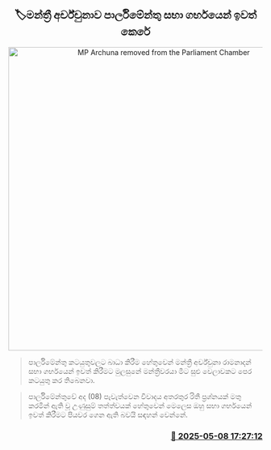 <p align='center'><b><h2 align='center' title='MP Archuna removed from the Parliament Chamber'>🏷මන්ත්‍රී අර්ච්චුනා​ව පාර්ලිමේන්තු සභා ගර්භයෙන් ඉවත් කෙරේ</h2></b></p>
<p align='center'><img src='https://helakuru.sgp1.cdn.digitaloceanspaces.com/esana/images/lib/archuna-ramanadan.jpg' width='600' alt='MP Archuna removed from the Parliament Chamber'></p>

> පාර්ලිමේන්තු කටයුතුවලට බාධා කිරීම හේතුවෙන් මන්ත්‍රී අර්ච්චුනා රාමනාදන් සභා ගර්භයෙන් ඉවත් කිරීම​ට මුලසුනේ මන්ත්‍රීවරයා මීට සුළු වෙලාවක​ට පෙර කටයුතු කර තිබෙනවා.

> පාර්ලිමේන්තුවේ අද (08) පැවැත්වෙන විවාදය අතරතුර රිතී ප්‍රශ්නයක් මතු කරමින් ඇති වූ උණුසුම් තත්ත්වයක් හේතුවෙන් මෙලෙස ඔහු සභා ගර්භයෙන් ඉවත් කිරීමට පියවර ගෙන ඇති බවයි සඳහන් වෙන්නේ.



<h3 align='right'><a href='https://www.helakuru.lk/esana/p/109945/'>📅 2025-05-08 17:27:12</a></h3>
